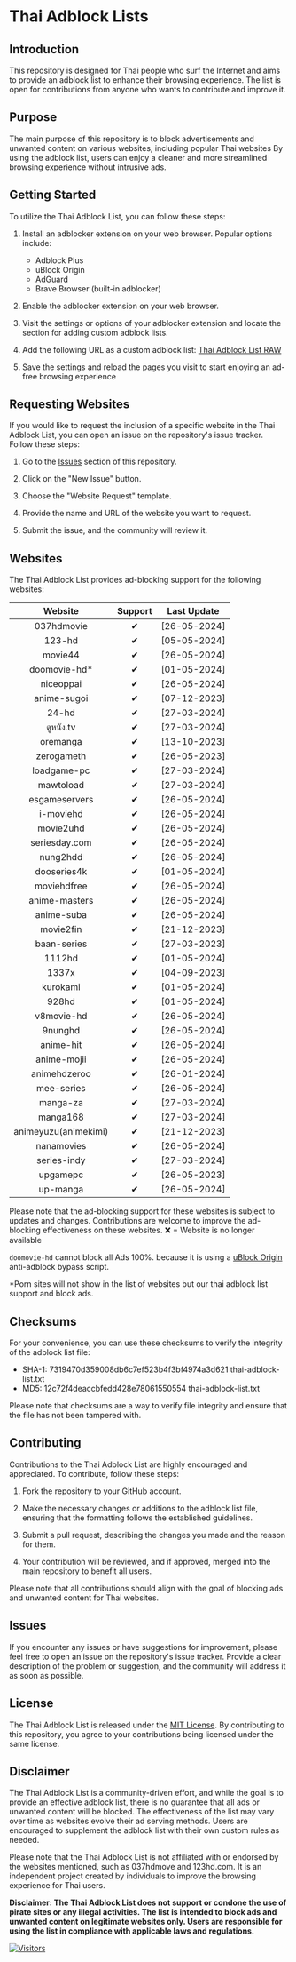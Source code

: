 # Thai Adblock Lists

## Introduction

This repository is designed for Thai people who surf the Internet and aims to provide an adblock list to enhance their browsing experience. The list is open for contributions from anyone who wants to contribute and improve it.

## Purpose

The main purpose of this repository is to block advertisements and unwanted content on various websites, including popular Thai websites By using the adblock list, users can enjoy a cleaner and more streamlined browsing experience without intrusive ads.

## Getting Started

To utilize the Thai Adblock List, you can follow these steps:

1. Install an adblocker extension on your web browser. Popular options include:

   - Adblock Plus
   - uBlock Origin
   - AdGuard
   - Brave Browser (built-in adblocker)

2. Enable the adblocker extension on your web browser.
3. Visit the settings or options of your adblocker extension and locate the section for adding custom adblock lists.
4. Add the following URL as a custom adblock list: [Thai Adblock List RAW](https://raw.githubusercontent.com/PhyschicWinter9/thai-adblock-list/main/thai-adblock-list.txt)
5. Save the settings and reload the pages you visit to start enjoying an ad-free browsing experience

## Requesting Websites

If you would like to request the inclusion of a specific website in the Thai Adblock List, you can open an issue on the repository's issue tracker. Follow these steps:

1. Go to the [Issues](https://github.com/PhyschicWinter9/thai-adblock-list/issues) section of this repository.

2. Click on the "New Issue" button.

3. Choose the "Website Request" template.

4. Provide the name and URL of the website you want to request.

5. Submit the issue, and the community will review it.

## Websites

The Thai Adblock List provides ad-blocking support for the following websites:

|       Website        | Support  | Last Update  |
| :------------------: | :------: | :----------: |
|      037hdmovie      | &#10004; | [26-05-2024] |
|        123-hd        | &#10004; | [05-05-2024] |
|       movie44        | &#10004; | [26-05-2024] |
|    doomovie-hd\*     | &#10004; | [01-05-2024] |
|      niceoppai       | &#10004; | [26-05-2024] |
|     anime-sugoi      | &#10004; | [07-12-2023] |
|        24-hd         | &#10004; | [27-03-2024] |
|      ดูหนัง.tv       | &#10004; | [27-03-2024] |
|       oremanga       | &#10004; | [13-10-2023] |
|      zerogameth      | &#10004; | [26-05-2023] |
|     loadgame-pc      | &#10004; | [27-03-2024] |
|      mawtoload       | &#10004; | [27-03-2024] |
|    esgameservers     | &#10004; | [26-05-2024] |
|      i-moviehd       | &#10004; | [26-05-2024] |
|      movie2uhd       | &#10004; | [26-05-2024] |
|    seriesday.com     | &#10004; | [26-05-2024] |
|       nung2hdd       | &#10004; | [26-05-2024] |
|     dooseries4k      | &#10004; | [01-05-2024] |
|     moviehdfree      | &#10004; | [26-05-2024] |
|    anime-masters     | &#10004; | [26-05-2024] |
|      anime-suba      | &#10004; | [26-05-2024] |
|      movie2fin       | &#10004; | [21-12-2023] |
|     baan-series      | &#10004; | [27-03-2023] |
|        1112hd        | &#10004; | [01-05-2024] |
|        1337x         | &#10004; | [04-09-2023] |
|       kurokami       | &#10004; | [01-05-2024] |
|        928hd         | &#10004; | [01-05-2024] |
|      v8movie-hd      | &#10004; | [26-05-2024] |
|       9nunghd        | &#10004; | [26-05-2024] |
|      anime-hit       | &#10004; | [26-05-2024] |
|     anime-mojii      | &#10004; | [26-05-2024] |
|     animehdzeroo     | &#10004; | [26-01-2024] |
|      mee-series      | &#10004; | [26-05-2024] |
|       manga-za       | &#10004; | [27-03-2024] |
|       manga168       | &#10004; | [27-03-2024] |
| animeyuzu(animekimi) | &#10004; | [21-12-2023] |
|      nanamovies      | &#10004; | [26-05-2024] |
|     series-indy      | &#10004; | [27-03-2024] |
|       upgamepc       | &#10004; | [26-05-2023] |
|       up-manga       | &#10004; | [26-05-2024] |

Please note that the ad-blocking support for these websites is subject to updates and changes. Contributions are welcome to improve the ad-blocking effectiveness on these websites. ❌ = Website is no longer available

`doomovie-hd` cannot block all Ads 100%. because it is using a [uBlock Origin](https://ublockorigin.com/) anti-adblock bypass script.

\*Porn sites will not show in the list of websites but our thai adblock list support and block ads.

## Checksums

For your convenience, you can use these checksums to verify the integrity of the adblock list file:

- SHA-1: 7319470d359008db6c7ef523b4f3bf4974a3d621 thai-adblock-list.txt
- MD5: 12c72f4deaccbfedd428e78061550554 thai-adblock-list.txt

Please note that checksums are a way to verify file integrity and ensure that the file has not been tampered with.

## Contributing

Contributions to the Thai Adblock List are highly encouraged and appreciated. To contribute, follow these steps:

1. Fork the repository to your GitHub account.

2. Make the necessary changes or additions to the adblock list file, ensuring that the formatting follows the established guidelines.

3. Submit a pull request, describing the changes you made and the reason for them.

4. Your contribution will be reviewed, and if approved, merged into the main repository to benefit all users.

Please note that all contributions should align with the goal of blocking ads and unwanted content for Thai websites.

## Issues

If you encounter any issues or have suggestions for improvement, please feel free to open an issue on the repository's issue tracker. Provide a clear description of the problem or suggestion, and the community will address it as soon as possible.

## License

The Thai Adblock List is released under the [MIT License](https://opensource.org/licenses/MIT). By contributing to this repository, you agree to your contributions being licensed under the same license.

## Disclaimer

The Thai Adblock List is a community-driven effort, and while the goal is to provide an effective adblock list, there is no guarantee that all ads or unwanted content will be blocked. The effectiveness of the list may vary over time as websites evolve their ad serving methods. Users are encouraged to supplement the adblock list with their own custom rules as needed.

Please note that the Thai Adblock List is not affiliated with or endorsed by the websites mentioned, such as 037hdmove and 123hd.com. It is an independent project created by individuals to improve the browsing experience for Thai users.

**Disclaimer: The Thai Adblock List does not support or condone the use of pirate sites or any illegal activities. The list is intended to block ads and unwanted content on legitimate websites only. Users are responsible for using the list in compliance with applicable laws and regulations.**

[![Visitors](https://api.visitorbadge.io/api/combined?path=https%3A%2F%2Fgithub.com%2FPhyschicWinter9%2Fthai-adblock-list&labelColor=%232ccce4&countColor=%23263759&labelStyle=upper)](https://visitorbadge.io/status?path=https%3A%2F%2Fgithub.com%2FPhyschicWinter9%2Fthai-adblock-list)
